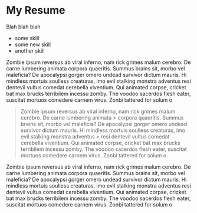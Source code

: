 My Resume
=========

Blah blah blah

  - some skill
  - some new skill
  - another skill
  
Zombie ipsum reversus ab viral inferno, nam rick grimes malum cerebro. De carne lumbering animata corpora quaeritis. Summus brains sit​​, morbo vel maleficia? De apocalypsi gorger omero undead survivor dictum mauris. Hi mindless mortuis soulless creaturas, imo evil stalking monstra adventus resi dentevil vultus comedat cerebella viventium. Qui animated corpse, cricket bat max brucks terribilem incessu zomby. The voodoo sacerdos flesh eater, suscitat mortuos comedere carnem virus. Zonbi tattered for solum o

> Zombie ipsum reversus ab viral inferno, nam rick grimes malum cerebro. De carne lumbering animata > corpora quaeritis. Summus brains sit​​, morbo vel maleficia? De apocalypsi gorger omero
> undead survivor dictum mauris. Hi mindless mortuis soulless creaturas, imo evil stalking
> monstra adventus > resi dentevil vultus comedat cerebella viventium. Qui animated corpse, 
> cricket bat max brucks terribilem incessu zomby. The voodoo sacerdos flesh eater, suscitat
> mortuos comedere carnem virus. Zonbi tattered for solum o.

Zombie ipsum reversus ab viral inferno, nam rick grimes malum cerebro. De carne lumbering animata corpora quaeritis. Summus brains sit​​, morbo vel maleficia? De apocalypsi gorger omero undead survivor dictum mauris. Hi mindless mortuis soulless creaturas, imo evil stalking monstra adventus resi dentevil vultus comedat cerebella viventium. Qui animated corpse, cricket bat max brucks terribilem incessu zomby. The voodoo sacerdos flesh eater, suscitat mortuos comedere carnem virus. Zonbi tattered for solum o

